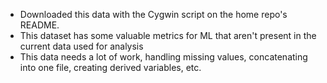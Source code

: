 * Downloaded this data with the Cygwin script on the home repo's README.
* This dataset has some valuable metrics for ML that aren't present in the current data used for analysis
* This data needs a lot of work, handling missing values, concatenating into one file, creating derived variables, etc. 

